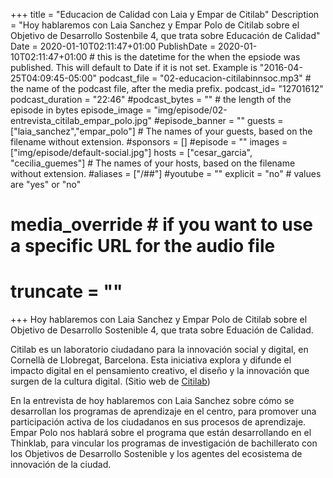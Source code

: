 +++
title = "Educacion de Calidad con Laia y Empar de Citilab"
Description = "Hoy hablaremos con Laia Sanchez y Empar Polo de Citilab sobre el Objetivo de Desarrollo Sostenbile 4, que trata sobre Educación de Calidad"
Date = 2020-01-10T02:11:47+01:00
PublishDate = 2020-01-10T02:11:47+01:00 # this is the datetime for the when the epsiode was published. This will default to Date if it is not set. Example is "2016-04-25T04:09:45-05:00"
podcast_file = "02-educacion-citilabinnsoc.mp3" # the name of the podcast file, after the media prefix.
podcast_id= "12701612"
podcast_duration = "22:46"
#podcast_bytes = "" # the length of the episode in bytes
episode_image = "img/episode/02-entrevista_citilab_empar_polo.jpg"
#episode_banner = ""
guests = ["laia_sanchez","empar_polo"] # The names of your guests, based on the filename without extension.
#sponsors = []
#episode = ""
images = ["img/episode/default-social.jpg"]
hosts = ["cesar_garcia", "cecilia_guemes"] # The names of your hosts, based on the filename without extension.
#aliases = ["/##"]
#youtube = ""
explicit = "no" # values are "yes" or "no"
# media_override # if you want to use a specific URL for the audio file
# truncate = ""
+++
Hoy hablaremos con Laia Sanchez y Empar Polo de Citilab sobre el Objetivo de Desarrollo Sostenible 4, que trata sobre Eduación de Calidad.

Citilab es un laboratorio ciudadano para la innovación social y digital, en Cornellà de Llobregat, Barcelona. Esta iniciativa explora y difunde el impacto digital en el pensamiento creativo, el diseño y la innovación que surgen de la cultura digital. (Sitio web de [Citilab](http://citilab.eu))

En la entrevista de hoy hablaremos con Laia Sanchez sobre cómo se desarrollan los programas de aprendizaje en el centro, para promover una participación activa de los ciudadanos en sus procesos de aprendizaje. Empar Polo nos hablará sobre el programa que están desarrollando en el Thinklab, para vincular los programas de investigación de bachillerato con los Objetivos de Desarrollo Sostenible y los agentes del ecosistema de innovación de la ciudad.
